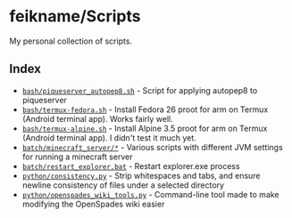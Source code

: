 # feikname/Scripts
My personal collection of scripts.

## Index
 * [`bash/piqueserver_autopep8.sh`](bash/piqueserver_autopep8.sh) - Script for applying autopep8 to piqueserver
 * [`bash/termux-fedora.sh`](bash/termux-fedora.sh) - Install Fedora 26 proot for arm on Termux (Android terminal app). Works fairly well.
 * [`bash/termux-alpine.sh`](bash/termux-alpine.sh) - Install Alpine 3.5 proot for arm on Termux (Android terminal app). I didn't test it much yet.
 * [`batch/minecraft_server/*`](batch/minecraft_server/) - Various scripts with different JVM settings for running a minecraft server
 * [`batch/restart_explorer.bat`](batch/restart_explorer.bat) - Restart explorer.exe process
 * [`python/consistency.py`](python/consistency.py) - Strip whitespaces and tabs, and ensure newline consistency of files under a selected directory
 * [`python/openspades_wiki_tools.py`](python/openspades_wiki_tools.py) - Command-line tool made to make modifying the OpenSpades wiki easier
